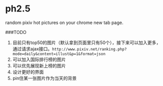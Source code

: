 ph2.5
=====

random pixiv hot pictures on your chrome new tab page.

###TODO

1.  目前只有top50的图片（默认拿到页面里只有50个），接下来可以加入更多，通过请求ajax接口。`http://www.pixiv.net/ranking.php?mode=daily&content=illust&p=1&format=json`
2.  可以加入国际排行榜的图片
3.  可以优先展现新上榜的图片
4.  设计更好的界面
5.  pin住某一张图片作为当天的背景
